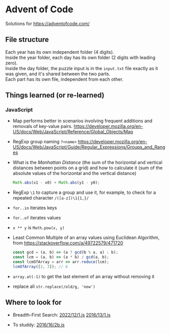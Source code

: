 # Advent of Code

Solutions for https://adventofcode.com/

## File structure

Each year has its own independent folder (4 digits).  
Inside the year folder, each day has its own folder (2 digits with leading zero).  
Inside the day folder, the puzzle input is in the `input.txt` file exactly as it was given, and it's shared between the two parts.  
Each part has its own file, independent from each other.

## Things learned (or re-learned)

### JavaScript

- Map performs better in scenarios involving frequent additions and removals of key-value pairs. https://developer.mozilla.org/en-US/docs/Web/JavaScript/Reference/Global_Objects/Map

- RegExp group naming `?<name>` https://developer.mozilla.org/en-US/docs/Web/JavaScript/Guide/Regular_Expressions/Groups_and_Ranges

- What is the _Manhattan Distance_ (the sum of the horizontal and vertical distances between points on a grid) and how to calculate it (sum of the absolute values of the horizontal and the vertical distance)

  ```js
  Math.abs(x1 - x0) + Math.abs(y1 - y0);
  ```

- RegExp `\1` to capture a group and use it, for example, to check for a repeated character `/([a-z])\1{1,}/`

- `for..in` iterates keys

- `for..of` iterates values

- `x ** y` is `Math.pow(x, y)`

- Least Common Multiple of an array values using Euclidean Algorithm, from https://stackoverflow.com/a/49722579/471720

  ```js
  const gcd = (a, b) => (a ? gcd(b % a, a) : b);
  const lcm = (a, b) => (a * b) / gcd(a, b);
  const lcmOfArray = arr => arr.reduce(lcm);
  lcmOfArray([2, 3]); // 6
  ```

- `array.at(-1)` to get the last element of an array without removing it

- replace all `str.replace(/old/g, 'new')`

## Where to look for

- Breadth-First Search: [2022/12/1.js](2022/12/1.js) [2016/13/1.js](2016/13/1.js)

- To studdy: [2016/16/2b.js](2016/16/2b.js)
